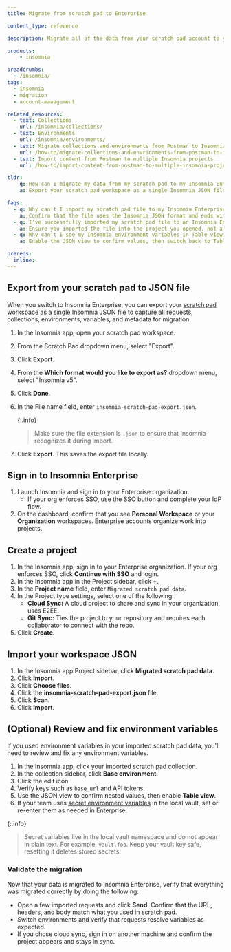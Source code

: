 ```yaml
---
title: Migrate from scratch pad to Enterprise

content_type: reference

description: Migrate all of the data from your scratch pad account to your Enterprise account.

products:
    - insomnia

breadcrumbs:
  - /insomnia/
tags:
  - insomnia
  - migration
  - account-management

related_resources:
  - text: Collections
    url: /insomnia/collections/
  - text: Environments
    url: /insomnia/environments/
  - text: Migrate collections and environments from Postman to Insomnia
    url: /how-to/migrate-collections-and-envrionments-from-postman-to-insomnia/
  - text: Import content from Postman to multiple Insomnia projects
    url: /how-to/import-content-from-postman-to-multiple-insomnia-projects/

tldr:
    q: How can I migrate my data from my scratch pad to my Insomnia Enterprise account?
    a: Export your scratch pad workspace as a single Insomnia JSON file, and then import it into your Insomnia Enterprise account as a new project.

faqs:
  - q: Why can't I import my scratch pad file to my Insomnia Enterprise project?
    a: Confirm that the file uses the Insomnia JSON format and ends with `.json`. Insomnia’s importer expects a supported format. For example: Insomnia JSON, Postman v2, HAR, OpenAPI.
  - q: I've successfully imported my scratch pad file to an Insomnia Enterprise project, but I don’t see items.
    a: Ensure you imported the file into the project you opened, not a different workspace. If needed, re-import into the active project.
  - q: Why can't I see my Insomnia environment variables in Table view?
    a: Enable the JSON view to confirm values, then switch back to Table view. This ensures you see nested or inherited keys in the editor.  

prereqs:
  inline:
---
```


## Export from your scratch pad to JSON file

When you switch to Insomnia Enterprise, you can export your [scratch pad](/insomnia/storage/#scratch-pad) workspace as a single Insomnia JSON file to capture all requests, collections, environments, variables, and metadata for migration.
1. In the Insomnia app, open your scratch pad workspace. 
2. From the Scratch Pad dropdown menu, select "Export".
1. Click **Export**.
3. From the **Which format would you like to export as?** dropdown menu, select "Insomnia v5".
1. Click **Done**.
1. In the File name field, enter `insomnia-scratch-pad-export.json`. 

   {:.info}
   > Make sure the file extension is `.json` to ensure that Insomnia recognizes it during import.
1. Click **Export**. This saves the export file locally.


## Sign in to Insomnia Enterprise
1. Launch Insomnia and sign in to your Enterprise organization.
    - If your org enforces SSO, use the SSO button and complete your IdP flow. 
2. On the dashboard, confirm that you see **Personal Workspace** or your **Organization** workspaces. Enterprise accounts organize work into projects.

## Create a project
1. In the Insomnia app, sign in to your Enterprise organization. 
   If your org enforces SSO, click **Continue with SSO** and login. 
1. In the Insomnia app in the Project sidebar, click **+**.
1. In the **Project name** field, enter `Migrated scratch pad data`. 
1. In the Project type settings, select one of the following:
    * **Cloud Sync:** A cloud project to share and sync in your organization, uses E2EE.
    * **Git Sync:** Ties the project to your repository and requires each collaborator to connect with the repo.
1. Click **Create**.


## Import your workspace JSON
1. In the Insomnia app Project sidebar, click **Migrated scratch pad data**.
1. Click **Import**.
1. Click **Choose files**.
1. Click the **insomnia-scratch-pad-export.json** file.
1. Click **Scan**.
1. Click **Import**.

## (Optional) Review and fix environment variables
If you used environment variables in your imported scratch pad data, you'll need to review and fix any environment variables.

1. In the Insomnia app, click your imported scratch pad collection.
1. In the collection sidebar, click **Base environment**.
1. Click the edit icon.
1. Verify keys such as `base_url` and API tokens. 
1. Use the JSON view to confirm nested values, then enable **Table view**.
3. If your team uses [secret environment variables](/insomnia/environments/#secret-environment-variables) in the local vault, set or re-enter them as needed in Enterprise.

{:.info}
> Secret variables live in the local vault namespace and do not appear in plain text. For example, `vault.foo`. Keep your vault key safe, resetting it deletes stored secrets.

### Validate the migration
Now that your data is migrated to Insomnia Enterprise, verify that everything was migrated correctly by doing the following:
- Open a few imported requests and click **Send**. Confirm that the URL, headers, and body match what you used in scratch pad.
- Switch environments and verify that requests resolve variables as expected.
- If you chose cloud sync, sign in on another machine and confirm the project appears and stays in sync.
